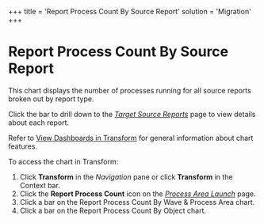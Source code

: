+++
title = 'Report Process Count By Source Report'
solution = 'Migration'
+++

# Report Process Count By Source Report

This chart displays the number of processes running for all source
reports broken out by <span id="Report Type" class="popUpLink">report
type</span>.

Click the bar to drill down to the *[Target Source
Reports](../Page_Desc/Target_Source_Reports_H.htm)* page to view details
about each report.

Refer to [View Dashboards in
Transform](View_Dashboards_in_Transform.htm) for general information
about chart features.

To access the chart in Transform:

1.  Click <span style="font-weight: bold;">Transform</span> in the
    <span style="font-style: italic;">Navigation</span> pane or click
    **Transform** in the Context bar.
2.  Click the <span style="font-weight: bold;">Report Process
    Count</span> icon on the *[Process Area
    Launch](../Page_Desc/Process_Area_Launch.htm)* page.
3.  Click a bar on the Report Process Count By Wave & Process Area
    chart.
4.  Click a bar on the Report Process Count By Object chart.
